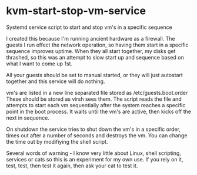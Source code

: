 # kvm-start-stop-vm-service
Systemd  service script to start and stop vm's in a specific sequence 

I created this because I'm running ancient hardware as a firewall. The guests I run effect the network operation, so having them start in a specific sequence improves uptime. When they all start together, my disks get thrashed, so this was an attempt to slow start up and sequence based on what I want to come up 1st.

All your guests should be set to manual started, or they will just autostart together and this service will do nothing.

vm's are listed in a new line separated file stored as /etc/guests.boot.order
These should be stored as virsh sees them.
The script reads the file and attempts to start each vm sequentially after the system reaches a specific point in the boot process.
It waits until the vm's are active, then kicks off the next in sequence.

On shutdown the service tries to shut down the vm's in a specific order, times out after a number of seconds and destroys the vm. You can change the time out by modifiying the shell script.

Several words of warning - I know very little about Linux, shell scripting, services or cats so this is an experiment for my own use. If you rely on it, test, test, then test it again, then ask your cat to test it.
